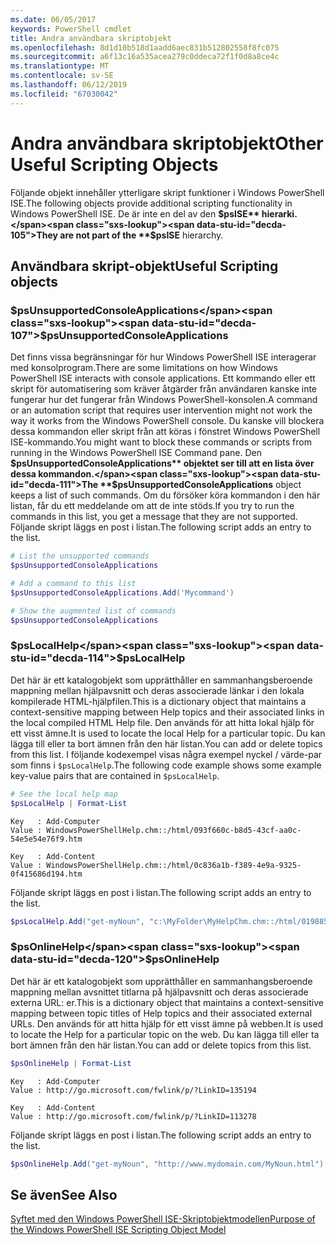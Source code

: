 ```yaml
---
ms.date: 06/05/2017
keywords: PowerShell cmdlet
title: Andra användbara skriptobjekt
ms.openlocfilehash: 8d1d10b518d1aadd6aec831b512802558f8fc075
ms.sourcegitcommit: a6f13c16a535acea279c0ddeca72f1f0d8a8ce4c
ms.translationtype: MT
ms.contentlocale: sv-SE
ms.lasthandoff: 06/12/2019
ms.locfileid: "67030042"
---
```

# <a name="other-useful-scripting-objects"></a><span data-ttu-id="decda-103">Andra användbara skriptobjekt</span><span class="sxs-lookup"><span data-stu-id="decda-103">Other Useful Scripting Objects</span></span>

<span data-ttu-id="decda-104">Följande objekt innehåller ytterligare skript funktioner i Windows PowerShell ISE.</span><span class="sxs-lookup"><span data-stu-id="decda-104">The following objects provide additional scripting functionality in Windows PowerShell ISE.</span></span> <span data-ttu-id="decda-105">De är inte en del av den **$psISE** hierarki.</span><span class="sxs-lookup"><span data-stu-id="decda-105">They are not part of the **$psISE** hierarchy.</span></span>

## <a name="useful-scripting-objects"></a><span data-ttu-id="decda-106">Användbara skript-objekt</span><span class="sxs-lookup"><span data-stu-id="decda-106">Useful Scripting objects</span></span>

### <a name="psunsupportedconsoleapplications"></a><span data-ttu-id="decda-107">$psUnsupportedConsoleApplications</span><span class="sxs-lookup"><span data-stu-id="decda-107">$psUnsupportedConsoleApplications</span></span>

<span data-ttu-id="decda-108">Det finns vissa begränsningar för hur Windows PowerShell ISE interagerar med konsolprogram.</span><span class="sxs-lookup"><span data-stu-id="decda-108">There are some limitations on how Windows PowerShell ISE interacts with console applications.</span></span> <span data-ttu-id="decda-109">Ett kommando eller ett skript för automatisering som kräver åtgärder från användaren kanske inte fungerar hur det fungerar från Windows PowerShell-konsolen.</span><span class="sxs-lookup"><span data-stu-id="decda-109">A command or an automation script that requires user intervention might not work the way it works from the Windows PowerShell console.</span></span> <span data-ttu-id="decda-110">Du kanske vill blockera dessa kommandon eller skript från att köras i fönstret Windows PowerShell ISE-kommando.</span><span class="sxs-lookup"><span data-stu-id="decda-110">You might want to block these commands or scripts from running in the Windows PowerShell ISE Command pane.</span></span> <span data-ttu-id="decda-111">Den **$psUnsupportedConsoleApplications** objektet ser till att en lista över dessa kommandon.</span><span class="sxs-lookup"><span data-stu-id="decda-111">The **$psUnsupportedConsoleApplications** object keeps a list of such commands.</span></span> <span data-ttu-id="decda-112">Om du försöker köra kommandon i den här listan, får du ett meddelande om att de inte stöds.</span><span class="sxs-lookup"><span data-stu-id="decda-112">If you try to run the commands in this list, you get a message that they are not supported.</span></span> <span data-ttu-id="decda-113">Följande skript läggs en post i listan.</span><span class="sxs-lookup"><span data-stu-id="decda-113">The following script adds an entry to the list.</span></span>

```powershell
# List the unsupported commands
$psUnsupportedConsoleApplications

# Add a command to this list
$psUnsupportedConsoleApplications.Add('Mycommand')

# Show the augmented list of commands
$psUnsupportedConsoleApplications
```

### <a name="pslocalhelp"></a><span data-ttu-id="decda-114">$psLocalHelp</span><span class="sxs-lookup"><span data-stu-id="decda-114">$psLocalHelp</span></span>

<span data-ttu-id="decda-115">Det här är ett katalogobjekt som upprätthåller en sammanhangsberoende mappning mellan hjälpavsnitt och deras associerade länkar i den lokala kompilerade HTML-hjälpfilen.</span><span class="sxs-lookup"><span data-stu-id="decda-115">This is a dictionary object that maintains a context-sensitive mapping between Help topics and their associated links in the local compiled HTML Help file.</span></span> <span data-ttu-id="decda-116">Den används för att hitta lokal hjälp för ett visst ämne.</span><span class="sxs-lookup"><span data-stu-id="decda-116">It is used to locate the local Help for a particular topic.</span></span> <span data-ttu-id="decda-117">Du kan lägga till eller ta bort ämnen från den här listan.</span><span class="sxs-lookup"><span data-stu-id="decda-117">You can add or delete topics from this list.</span></span> <span data-ttu-id="decda-118">I följande kodexempel visas några exempel nyckel / värde-par som finns i `$psLocalHelp`.</span><span class="sxs-lookup"><span data-stu-id="decda-118">The following code example shows some example key-value pairs that are contained in `$psLocalHelp`.</span></span>

```powershell
# See the local help map
$psLocalHelp | Format-List
```

```output
Key   : Add-Computer
Value : WindowsPowerShellHelp.chm::/html/093f660c-b8d5-43cf-aa0c-54e5e54e76f9.htm

Key   : Add-Content
Value : WindowsPowerShellHelp.chm::/html/0c836a1b-f389-4e9a-9325-0f415686d194.htm
```

<span data-ttu-id="decda-119">Följande skript läggs en post i listan.</span><span class="sxs-lookup"><span data-stu-id="decda-119">The following script adds an entry to the list.</span></span>

```powershell
$psLocalHelp.Add("get-myNoun", "c:\MyFolder\MyHelpChm.chm::/html/0198854a-1298-57ae-aa0c-87b5e5a84712.htm")
```

### <a name="psonlinehelp"></a><span data-ttu-id="decda-120">$psOnlineHelp</span><span class="sxs-lookup"><span data-stu-id="decda-120">$psOnlineHelp</span></span>

<span data-ttu-id="decda-121">Det här är ett katalogobjekt som upprätthåller en sammanhangsberoende mappning mellan avsnittet titlarna på hjälpavsnitt och deras associerade externa URL: er.</span><span class="sxs-lookup"><span data-stu-id="decda-121">This is a dictionary object that maintains a context-sensitive mapping between topic titles of Help topics and their associated external URLs.</span></span> <span data-ttu-id="decda-122">Den används för att hitta hjälp för ett visst ämne på webben.</span><span class="sxs-lookup"><span data-stu-id="decda-122">It is used to locate the Help for a particular topic on the web.</span></span> <span data-ttu-id="decda-123">Du kan lägga till eller ta bort ämnen från den här listan.</span><span class="sxs-lookup"><span data-stu-id="decda-123">You can add or delete topics from this list.</span></span>

```powershell
$psOnlineHelp | Format-List
```

```output
Key   : Add-Computer
Value : http://go.microsoft.com/fwlink/p/?LinkID=135194

Key   : Add-Content
Value : http://go.microsoft.com/fwlink/p/?LinkID=113278
```

<span data-ttu-id="decda-124">Följande skript läggs en post i listan.</span><span class="sxs-lookup"><span data-stu-id="decda-124">The following script adds an entry to the list.</span></span>

```powershell
$psOnlineHelp.Add("get-myNoun", "http://www.mydomain.com/MyNoun.html")
```

## <a name="see-also"></a><span data-ttu-id="decda-125">Se även</span><span class="sxs-lookup"><span data-stu-id="decda-125">See Also</span></span>

[<span data-ttu-id="decda-126">Syftet med den Windows PowerShell ISE-Skriptobjektmodellen</span><span class="sxs-lookup"><span data-stu-id="decda-126">Purpose of the Windows PowerShell ISE Scripting Object Model</span></span>](../components/ise/object-model/Purpose-of-the-Windows-PowerShell-ISE-Scripting-Object-Model.md)
